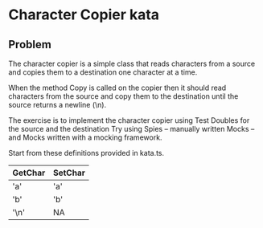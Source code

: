 # Character Copier kata

## Problem

The character copier is a simple class that reads characters from a source and copies them to a destination one character at a time.

When the method Copy is called on the copier then it should read characters from the source and copy them to the destination until the source returns a newline (\n).

The exercise is to implement the character copier using Test Doubles for the source and the destination
Try using Spies – manually written Mocks – and Mocks written with a mocking framework.

Start from these definitions provided in kata.ts.

| **GetChar** | **SetChar** |
| ----------- | ----------- |
| 'a'         | 'a'         |
| 'b'         | 'b'         |
| '\n'        | NA          |
